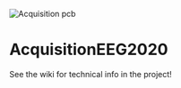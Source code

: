 ![Acquisition pcb](https://raw.githubusercontent.com/wiki/PolyCortex/FixedChallenge-a19-h20/img/prototype-board.jpg)

# AcquisitionEEG2020

See the wiki for technical info in the project!
